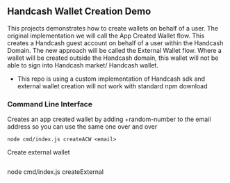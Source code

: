 ## Handcash Wallet Creation Demo 
This projects demonstrates how to create wallets on behalf of a user.  The original implementation we will call the App Created Wallet flow.
This creates a Handcash guest account on behalf of a user within the Handcash Domain. The new approach will be called the External Wallet flow. 
Where a wallet will be created outside the Handcash domain, this wallet will not be able to sign into Handcash market/ Handcash wallet.

* This repo is using a custom implementation of Handcash sdk and external wallet creation will not work with standard npm download

### Command Line Interface 

Creates an app created wallet by adding +random-number to the email address so you can use the same one over and over
```
node cmd/index.js createACW <email>
```

Create external wallet 
```
```
node cmd/index.js createExternal <email>
```